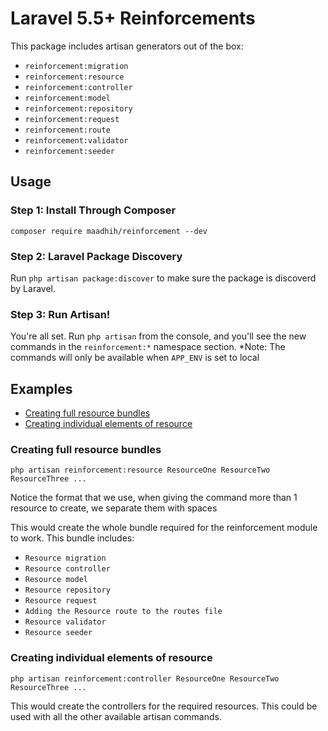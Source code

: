 # Laravel 5.5+ Reinforcements

This package includes artisan generators out of the box:

- `reinforcement:migration`
- `reinforcement:resource`
- `reinforcement:controller`
- `reinforcement:model`
- `reinforcement:repository`
- `reinforcement:request`
- `reinforcement:route`
- `reinforcement:validator`
- `reinforcement:seeder`

## Usage

### Step 1: Install Through Composer

```
composer require maadhih/reinforcement --dev
```

### Step 2: Laravel Package Discovery

Run `php artisan package:discover` to make sure the package is discoverd by Laravel.



### Step 3: Run Artisan!

You're all set. Run `php artisan` from the console, and you'll see the new commands in the `reinforcement:*` namespace section.
*Note: The commands will only be available when `APP_ENV` is set to local

## Examples

- [Creating full resource bundles](#creating-full-resource-bundle)
- [Creating individual elements of resource](#creating-individual-elements-of-resource)

### Creating full resource bundles

```
php artisan reinforcement:resource ResourceOne ResourceTwo ResourceThree ...
```

Notice the format that we use, when giving the command more than 1 resource to create, we separate them with spaces

This would create the whole bundle required for the reinforcement module to work. This bundle includes:

- `Resource migration`
- `Resource controller`
- `Resource model`
- `Resource repository`
- `Resource request`
- `Adding the Resource route to the routes file`
- `Resource validator`
- `Resource seeder`

### Creating individual elements of resource

```
php artisan reinforcement:controller ResourceOne ResourceTwo ResourceThree ...
```

This would create the controllers for the required resources. This could be used with all the other available artisan commands.
